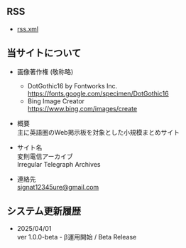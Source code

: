 ## RSS

- [rss.xml](./rss.xml)

## 当サイトについて


- 画像著作権 (敬称略)  
  - DotGothic16 by Fontworks Inc.
    https://fonts.google.com/specimen/DotGothic16
  - Bing Image Creator  
    https://www.bing.com/images/create


- 概要  
  主に英語圏のWeb掲示板を対象とした小規模まとめサイト
 

- サイト名  
  変則電信アーカイブ  
  Irregular Telegraph Archives


- 連絡先  
  signat12345ure@gmail.com


## システム更新履歴

- 2025/04/01  
  ver 1.0.0-beta - β運用開始 / Beta Release
